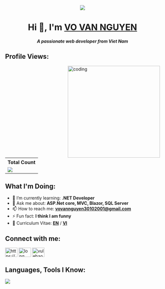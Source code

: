 <p align="center">
<br/>
    <img
        align="center"
        src="https://readme-typing-svg.demolab.com?font=Fira+Code&pause=1000&color=42F3F7FF&width=435&lines=1%2B+years+of+coding+experience;Code+is+my+life&center=true&width=700&height=45&vCenter=true&pause=1000&size=25"
    />

</p>

<h1 align="center">Hi 👋, I'm <a href="https://github.com/vannguyen3010">VO VAN NGUYEN</a></h1>
<h5 align="center">A passionate web developer from Viet Nam</h5>

## Profile Views:

<img align="right" width="300" src="./assets/computer.gif" alt="coding" />

<table>
    <tr>
        <th>Total Count</th>
    </tr>
    <tr>
        <td>
            <a href="https://github.com/vannguyen3010"> <img src="https://komarev.com/ghpvc/?username=nguyenthihuynhnhi&style=for-the-badge&color=blue" /> </a>
        </td>
    </tr>
</table>

## What I'm Doing:

- 🌱 I’m currently learning: **.NET Developer**
- 💬 Ask me about: **ASP.Net core, MVC, Blazor, SQL Server**
- 📫 How to reach me: **vovannguyen30102001@gmail.com**
- ⚡ Fun fact: **I think I am funny**
- 📄 Curriculum Vitae: **<a href="https://drive.google.com/file/d/1yjhgoaUbTP0WiuypS8fMMHKpVde7xJVV/view?usp=sharing" target="blank">EN</a>** / **<a href="https://drive.google.com/file/d/1CnQ4BPss1-LZghYWb9T9mRRzgP11TlI7/view?usp=sharing" target="blank">VI</a>**

## Connect with me:

<p align="left">
    <a href="https://www.linkedin.com/in/v%C3%B5-v%C4%83n-nguy%C3%AAn-9a55a924a/" target="blank"
        ><img
            align="center"
            src="https://raw.githubusercontent.com/rahuldkjain/github-profile-readme-generator/master/src/images/icons/Social/linked-in-alt.svg"
            alt="https://www.linkedin.com/in/v%C3%B5-v%C4%83n-nguy%C3%AAn-9a55a924a/"
            height="30"
            width="40"
    /></a>
    <a href="https://www.facebook.com/NguyenDev.3010/"
        ><img id="imgfb"
            align="center"
            src="https://raw.githubusercontent.com/rahuldkjain/github-profile-readme-generator/master/src/images/icons/Social/facebook.svg"
            alt="long long"
            height="30"
            width="40"
    /></a>
    <a href="https://www.instagram.com/vannguyen30.10/" 
        ><img
            align="center"
            src="https://raw.githubusercontent.com/rahuldkjain/github-profile-readme-generator/master/src/images/icons/Social/instagram.svg"
            alt="vulebaolong/"
            height="30"
            width="40"
    /></a>
</p>

## Languages, Tools I Know:

<p align="left">
    <img
        src="https://skillicons.dev/icons?i=cs,dotnet,js,tailwind,bootstrap,postman,figma,github,git,photoshop,sass,css,html,discord"
    />
</p>


